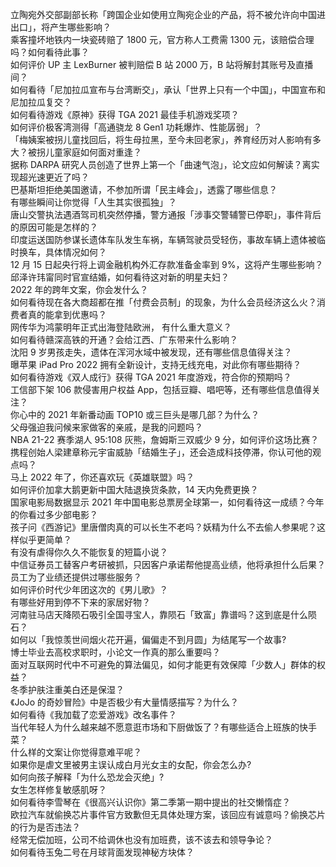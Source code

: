 立陶宛外交部副部长称「跨国企业如使用立陶宛企业的产品，将不被允许向中国进出口」，将产生哪些影响？  
乘客撞坏地铁内一块瓷砖赔了 1800 元，官方称人工费需 1300 元，该赔偿合理吗？如何看待此事？  
如何评价 UP 主 LexBurner 被判赔偿 B 站 2000 万，B 站将解封其账号及直播间？  
如何看待「尼加拉瓜宣布与台湾断交」，承认「世界上只有一个中国」，中国宣布和尼加拉瓜复交？  
如何看待游戏《原神》获得 TGA 2021 最佳手机游戏奖项？  
如何评价极客湾测得「高通骁龙 8 Gen1 功耗爆炸、性能孱弱」？  
「梅姨案被拐儿童找回后，将生母拉黑，至今未回老家」，养育经历对人影响有多大？被拐儿童家庭如何面对重逢？  
据称 DARPA 研究人员创造了世界上第一个「曲速气泡」，论文应如何解读？离实现超光速更近了吗？  
巴基斯坦拒绝美国邀请，不参加所谓「民主峰会」，透露了哪些信息？  
有哪些瞬间让你觉得「人生其实很孤独」？  
唐山交警执法遇酒驾司机突然停播，警方通报「涉事交警辅警已停职」，事件背后的原因可能是怎样的？  
印度运送国防参谋长遗体车队发生车祸，车辆驾驶员受轻伤，事故车辆上遗体被临时换车，具体情况如何？  
12 月 15 日起央行将上调金融机构外汇存款准备金率到 9%，这将产生哪些影响？  
邱泽许玮甯同时官宣结婚，如何看待这对新的明星夫妇？  
2022 年的跨年文案，你会发什么？  
如何看待现在各大商超都在推「付费会员制」的现象，为什么会员经济这么火？消费者真的能拿到优惠吗？  
网传华为鸿蒙明年正式出海登陆欧洲， 有什么重大意义？  
如何看待赣深高铁的开通？会给江西、广东带来什么影响？  
沈阳 9 岁男孩走失，遗体在浑河水域中被发现，还有哪些信息值得关注？  
曝苹果 iPad Pro 2022 拥有全新设计，支持无线充电，对此你有哪些期待？  
如何看待游戏《双人成行》获得 TGA 2021 年度游戏，符合你的预期吗？  
工信部下架 106 款侵害用户权益 App，包括豆瓣、唱吧等，还有哪些信息值得关注？  
你心中的 2021 年新番动画 TOP10 或三巨头是哪几部？为什么？  
父母强迫我问候来家做客的亲戚，是我的问题吗？  
NBA 21-22 赛季湖人 95:108 灰熊，詹姆斯三双威少 9 分，如何评价这场比赛？  
携程创始人梁建章称元宇宙威胁「结婚生子」，还会造成科技停滞，你认可他的观点吗？  
马上 2022 年了，你还喜欢玩《英雄联盟》吗？  
如何评价加拿大鹅更新中国大陆退换货条款，14 天内免费更换？  
国家电影局数据显示 2021 年中国电影总票房全球第一，如何看待这一成绩？今年的你看过多少部电影？  
孩子问《西游记》里唐僧肉真的可以长生不老吗？妖精为什么不去偷人参果呢？这样似乎更简单？  
有没有虐得你久久不能恢复的短篇小说？  
中信证券员工替客户考研被抓，只因客户承诺帮他提高业绩，他将承担什么后果？员工为了业绩还提供过哪些服务？  
如何评价时代少年团这次的《男儿歌》？  
有哪些好用到停不下来的家居好物？  
河南驻马店天降陨石吸引全国寻宝人，靠陨石「致富」靠谱吗？这到底是什么陨石？  
如何以「我惊羡世间烟火花开遍，偏偏走不到月圆」为结尾写一个故事?  
博士毕业去高校求职时，小论文一作真的那么重要吗？  
面对互联网时代中不可避免的算法偏见，如何才能更有效保障「少数人」群体的权益？  
冬季护肤注重美白还是保湿？  
《JoJo 的奇妙冒险》中是否极少有大量情感描写？为什么？  
如何看待《我加载了恋爱游戏》改名事件？  
当代年轻人为什么越来越不愿意逛市场和下厨做饭了？有哪些适合上班族的快手菜？  
什么样的文案让你觉得意难平呢？  
如果你是虐文里被男主误认成白月光女主的女配，你会怎么办?  
如何向孩子解释「为什么恐龙会灭绝」?  
女生怎样修复敏感肌呀？  
如何看待李雪琴在《很高兴认识你》第二季第一期中提出的社交懒惰症？  
欧拉汽车就偷换芯片事件官方致歉但无具体处理方案，该回应有诚意吗？偷换芯片的行为是否违法？  
经常无偿加班，公司不给调休也没有加班费，该不该去和领导争论？  
如何看待玉兔二号在月球背面发现神秘方块体？  
